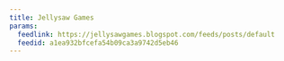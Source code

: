 ```yaml
---
title: Jellysaw Games
params:
  feedlink: https://jellysawgames.blogspot.com/feeds/posts/default
  feedid: a1ea932bfcefa54b09ca3a9742d5eb46
---
```

